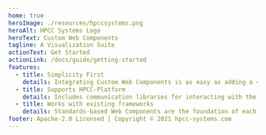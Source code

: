 ```yaml
---
home: true
heroImage: ./resources/hpccsystems.png
heroAlt: HPCC Systems Logo
heroText: Custom Web Components
tagline: A Visualization Suite
actionText: Get Started
actionLink: /docs/guide/getting-started
features:
  - title: Simplicity First
    details: Integrating Custom Web Components is as easy as adding a <html-tag>.
  - title: Supports HPCC-Platform
    details: Includes communication libraries for interacting with the HPCC-Platform (optional).
  - title: Works with existing frameworks
    details: Standards-based Web Components are the foundation of each visualization, making them compatible with almost any modern web framework.
footer: Apache-2.0 Licensed | Copyright © 2021 hpcc-systems.com
---
```


<script>
export default {
  mounted() {
    import('../src');
  }
}
</script>
